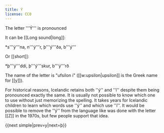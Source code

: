```yaml
---
title: Ý
license: CC0
---
```


The letter '''Ý''' is pronounced <Audio src=" 6jJT.mp3" inline/>, exactly the same as the Icelandic letter '''[[í]]'''. It is pronounced like the English word ''s'''ee'''''.

It can be [[Long sound|long]]:

*s'''ý'''na, n'''ý'''r, þ'''ý'''ða, b'''ý'''

Or [[short]]:

*þ'''ý'''ddi, þ'''ý'''skur, b'''ý'''rð

The name of the letter is "ufsilon í" ([[w:upsilon|upsilon]] is the Greek name for [[y]]).

For historical reasons, Icelandic retains both ''ý'' and ''í'' despite them being pronounced exactly the same. It is usually not possible to know which one to use without just memorizing the spelling. It takes years for Icelandic children to learn which words use ''ý'' and which use ''í''. It would be possible to remove the ''ý'' from the language like was done with the letter [[Z]] in the 1970s, but few people support that idea.

{{next simple|prev=y|next=þ}}